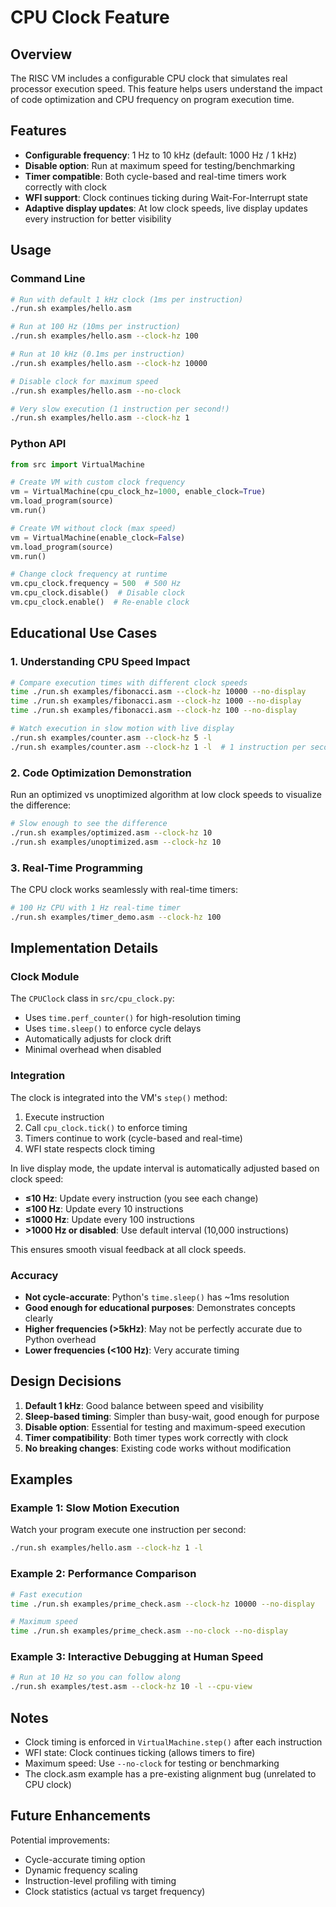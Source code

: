 # CPU Clock Feature

## Overview

The RISC VM includes a configurable CPU clock that simulates real processor execution speed. This feature helps users understand the impact of code optimization and CPU frequency on program execution time.

## Features

- **Configurable frequency**: 1 Hz to 10 kHz (default: 1000 Hz / 1 kHz)
- **Disable option**: Run at maximum speed for testing/benchmarking
- **Timer compatible**: Both cycle-based and real-time timers work correctly with clock
- **WFI support**: Clock continues ticking during Wait-For-Interrupt state
- **Adaptive display updates**: At low clock speeds, live display updates every instruction for better visibility

## Usage

### Command Line

```bash
# Run with default 1 kHz clock (1ms per instruction)
./run.sh examples/hello.asm

# Run at 100 Hz (10ms per instruction)
./run.sh examples/hello.asm --clock-hz 100

# Run at 10 kHz (0.1ms per instruction)
./run.sh examples/hello.asm --clock-hz 10000

# Disable clock for maximum speed
./run.sh examples/hello.asm --no-clock

# Very slow execution (1 instruction per second!)
./run.sh examples/hello.asm --clock-hz 1
```

### Python API

```python
from src import VirtualMachine

# Create VM with custom clock frequency
vm = VirtualMachine(cpu_clock_hz=1000, enable_clock=True)
vm.load_program(source)
vm.run()

# Create VM without clock (max speed)
vm = VirtualMachine(enable_clock=False)
vm.load_program(source)
vm.run()

# Change clock frequency at runtime
vm.cpu_clock.frequency = 500  # 500 Hz
vm.cpu_clock.disable()  # Disable clock
vm.cpu_clock.enable()  # Re-enable clock
```

## Educational Use Cases

### 1. Understanding CPU Speed Impact

```bash
# Compare execution times with different clock speeds
time ./run.sh examples/fibonacci.asm --clock-hz 10000 --no-display
time ./run.sh examples/fibonacci.asm --clock-hz 1000 --no-display
time ./run.sh examples/fibonacci.asm --clock-hz 100 --no-display

# Watch execution in slow motion with live display
./run.sh examples/counter.asm --clock-hz 5 -l
./run.sh examples/counter.asm --clock-hz 1 -l  # 1 instruction per second!
```

### 2. Code Optimization Demonstration

Run an optimized vs unoptimized algorithm at low clock speeds to visualize the difference:

```bash
# Slow enough to see the difference
./run.sh examples/optimized.asm --clock-hz 10
./run.sh examples/unoptimized.asm --clock-hz 10
```

### 3. Real-Time Programming

The CPU clock works seamlessly with real-time timers:

```bash
# 100 Hz CPU with 1 Hz real-time timer
./run.sh examples/timer_demo.asm --clock-hz 100
```

## Implementation Details

### Clock Module

The `CPUClock` class in `src/cpu_clock.py`:
- Uses `time.perf_counter()` for high-resolution timing
- Uses `time.sleep()` to enforce cycle delays
- Automatically adjusts for clock drift
- Minimal overhead when disabled

### Integration

The clock is integrated into the VM's `step()` method:
1. Execute instruction
2. Call `cpu_clock.tick()` to enforce timing
3. Timers continue to work (cycle-based and real-time)
4. WFI state respects clock timing

In live display mode, the update interval is automatically adjusted based on clock speed:
- **≤10 Hz**: Update every instruction (you see each change)
- **≤100 Hz**: Update every 10 instructions
- **≤1000 Hz**: Update every 100 instructions
- **>1000 Hz or disabled**: Use default interval (10,000 instructions)

This ensures smooth visual feedback at all clock speeds.

### Accuracy

- **Not cycle-accurate**: Python's `time.sleep()` has ~1ms resolution
- **Good enough for educational purposes**: Demonstrates concepts clearly
- **Higher frequencies (>5kHz)**: May not be perfectly accurate due to Python overhead
- **Lower frequencies (<100 Hz)**: Very accurate timing

## Design Decisions

1. **Default 1 kHz**: Good balance between speed and visibility
2. **Sleep-based timing**: Simpler than busy-wait, good enough for purpose
3. **Disable option**: Essential for testing and maximum-speed execution
4. **Timer compatibility**: Both timer types work correctly with clock
5. **No breaking changes**: Existing code works without modification

## Examples

### Example 1: Slow Motion Execution

Watch your program execute one instruction per second:

```bash
./run.sh examples/hello.asm --clock-hz 1 -l
```

### Example 2: Performance Comparison

```bash
# Fast execution
time ./run.sh examples/prime_check.asm --clock-hz 10000 --no-display

# Maximum speed
time ./run.sh examples/prime_check.asm --no-clock --no-display
```

### Example 3: Interactive Debugging at Human Speed

```bash
# Run at 10 Hz so you can follow along
./run.sh examples/test.asm --clock-hz 10 -l --cpu-view
```

## Notes

- Clock timing is enforced in `VirtualMachine.step()` after each instruction
- WFI state: Clock continues ticking (allows timers to fire)
- Maximum speed: Use `--no-clock` for testing or benchmarking
- The clock.asm example has a pre-existing alignment bug (unrelated to CPU clock)

## Future Enhancements

Potential improvements:
- Cycle-accurate timing option
- Dynamic frequency scaling
- Instruction-level profiling with timing
- Clock statistics (actual vs target frequency)
